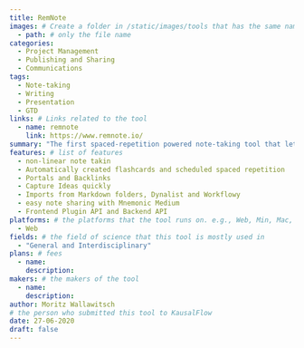 ```yaml
---
title: RemNote
images: # Create a folder in /static/images/tools that has the same name as this current markdown file and place the images there. We only need the file name here. If this is not clear, please refer to existing tools as references.
  - path: # only the file name
categories:
  - Project Management
  - Publishing and Sharing
  - Communications
tags:
  - Note-taking
  - Writing
  - Presentation
  - GTD
links: # Links related to the tool
  - name: remnote
    link: https://www.remnote.io/
summary: "The first spaced-repetition powered note-taking tool that lets you structure knowledge exactly in the way you think about it."
features: # list of features
  - non-linear note takin
  - Automatically created flashcards and scheduled spaced repetition 
  - Portals and Backlinks
  - Capture Ideas quickly
  - Imports from Markdown folders, Dynalist and Workflowy
  - easy note sharing with Mnemonic Medium
  - Frontend Plugin API and Backend API 
platforms: # the platforms that the tool runs on. e.g., Web, Min, Mac, Android, iOS
  - Web
fields: # the field of science that this tool is mostly used in
  - "General and Interdisciplinary"
plans: # fees
  - name:
    description: 
makers: # the makers of the tool
  - name: 
    description:
author: Moritz Wallawitsch
# the person who submitted this tool to KausalFlow
date: 27-06-2020
draft: false
---
```

